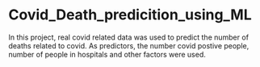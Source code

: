 # Covid_Death_predicition_using_ML

In this project, real covid related data was used to predict the number of deaths related to covid.
As predictors, the number covid postive people, number of people in hospitals and other factors were used.
